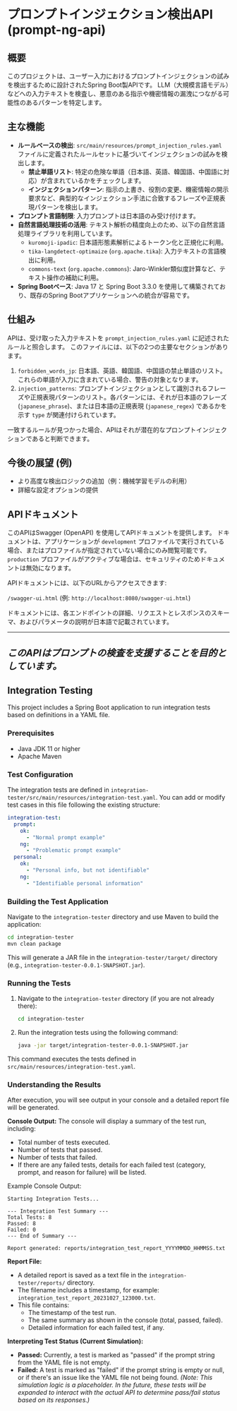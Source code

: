 # プロンプトインジェクション検出API (prompt-ng-api)

## 概要

このプロジェクトは、ユーザー入力におけるプロンプトインジェクションの試みを検出するために設計されたSpring Boot製APIです。
LLM（大規模言語モデル）などへの入力テキストを検査し、悪意のある指示や機密情報の漏洩につながる可能性のあるパターンを特定します。

## 主な機能

*   **ルールベースの検出**: `src/main/resources/prompt_injection_rules.yaml` ファイルに定義されたルールセットに基づいてインジェクションの試みを検出します。
    *   **禁止単語リスト**: 特定の危険な単語（日本語、英語、韓国語、中国語に対応）が含まれているかをチェックします。
    *   **インジェクションパターン**: 指示の上書き、役割の変更、機密情報の開示要求など、典型的なインジェクション手法に合致するフレーズや正規表現パターンを検出します。
*   **プロンプト言語制限**: 入力プロンプトは日本語のみ受け付けます。
*   **自然言語処理技術の活用**: テキスト解析の精度向上のため、以下の自然言語処理ライブラリを利用しています。
    *   `kuromoji-ipadic`: 日本語形態素解析によるトークン化と正規化に利用。
    *   `tika-langdetect-optimaize` (`org.apache.tika`): 入力テキストの言語検出に利用。
    *   `commons-text` (`org.apache.commons`): Jaro-Winkler類似度計算など、テキスト操作の補助に利用。
*   **Spring Bootベース**: Java 17 と Spring Boot 3.3.0 を使用して構築されており、既存のSpring Bootアプリケーションへの統合が容易です。

## 仕組み

APIは、受け取った入力テキストを `prompt_injection_rules.yaml` に記述されたルールと照合します。
このファイルには、以下の2つの主要なセクションがあります。

1.  `forbidden_words_jp`: 日本語、英語、韓国語、中国語の禁止単語のリスト。これらの単語が入力に含まれている場合、警告の対象となります。
2.  `injection_patterns`: プロンプトインジェクションとして識別されるフレーズや正規表現パターンのリスト。各パターンには、それが日本語のフレーズ (`japanese_phrase`)、または日本語の正規表現 (`japanese_regex`) であるかを示す `type` が関連付けられています。

一致するルールが見つかった場合、APIはそれが潜在的なプロンプトインジェクションであると判断できます。

## 今後の展望 (例)

*   より高度な検出ロジックの追加（例：機械学習モデルの利用）
*   詳細な設定オプションの提供

## APIドキュメント

このAPIはSwagger (OpenAPI) を使用してAPIドキュメントを提供します。
ドキュメントは、アプリケーションが `development` プロファイルで実行されている場合、またはプロファイルが指定されていない場合にのみ閲覧可能です。
`production` プロファイルがアクティブな場合は、セキュリティのためドキュメントは無効になります。

APIドキュメントには、以下のURLからアクセスできます:

`/swagger-ui.html` (例: `http://localhost:8080/swagger-ui.html`)

ドキュメントには、各エンドポイントの詳細、リクエストとレスポンスのスキーマ、およびパラメータの説明が日本語で記載されています。

---

*このAPIはプロンプトの検査を支援することを目的としています。*
---

## Integration Testing

This project includes a Spring Boot application to run integration tests based on definitions in a YAML file.

### Prerequisites
- Java JDK 11 or higher
- Apache Maven

### Test Configuration
The integration tests are defined in `integration-tester/src/main/resources/integration-test.yaml`. You can add or modify test cases in this file following the existing structure:

```yaml
integration-test:
  prompt:
    ok:
      - "Normal prompt example"
    ng:
      - "Problematic prompt example"
  personal:
    ok:
      - "Personal info, but not identifiable"
    ng:
      - "Identifiable personal information"
```

### Building the Test Application
Navigate to the `integration-tester` directory and use Maven to build the application:
```bash
cd integration-tester
mvn clean package
```
This will generate a JAR file in the `integration-tester/target/` directory (e.g., `integration-tester-0.0.1-SNAPSHOT.jar`).

### Running the Tests
1. Navigate to the `integration-tester` directory (if you are not already there):
   ```bash
   cd integration-tester
   ```
2. Run the integration tests using the following command:
   ```bash
   java -jar target/integration-tester-0.0.1-SNAPSHOT.jar
   ```
This command executes the tests defined in `src/main/resources/integration-test.yaml`.

### Understanding the Results

After execution, you will see output in your console and a detailed report file will be generated.

**Console Output:**
The console will display a summary of the test run, including:
- Total number of tests executed.
- Number of tests that passed.
- Number of tests that failed.
- If there are any failed tests, details for each failed test (category, prompt, and reason for failure) will be listed.

Example Console Output:
```
Starting Integration Tests...

--- Integration Test Summary ---
Total Tests: 8
Passed: 8
Failed: 0
--- End of Summary ---

Report generated: reports/integration_test_report_YYYYMMDD_HHMMSS.txt
```

**Report File:**
- A detailed report is saved as a text file in the `integration-tester/reports/` directory.
- The filename includes a timestamp, for example: `integration_test_report_20231027_123000.txt`.
- This file contains:
    - The timestamp of the test run.
    - The same summary as shown in the console (total, passed, failed).
    - Detailed information for each failed test, if any.

**Interpreting Test Status (Current Simulation):**
- **Passed:** Currently, a test is marked as "passed" if the prompt string from the YAML file is not empty.
- **Failed:** A test is marked as "failed" if the prompt string is empty or null, or if there's an issue like the YAML file not being found.
*(Note: This simulation logic is a placeholder. In the future, these tests will be expanded to interact with the actual API to determine pass/fail status based on its responses.)*
